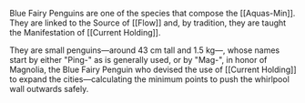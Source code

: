 Blue Fairy Penguins are one of the species that compose the [[Aquas-Min]]. They are linked to the Source of [[Flow]] and, by tradition, they are taught the Manifestation of [[Current Holding]].

They are small penguins—around 43 cm tall and 1.5 kg—, whose names start by either "Ping-" as is generally used, or by "Mag-", in honor of Magnolia, the Blue Fairy Penguin who devised the use of [[Current Holding]] to expand the cities—calculating the minimum points to push the whirlpool wall outwards safely.
